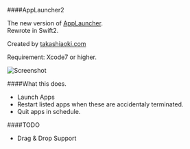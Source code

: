 ####AppLauncher2

The new version of [AppLauncher](https://github.com/chutaicho/AppLauncher).   
Rewrote in Swift2.
  
Created by [takashiaoki.com](http://takashiaoki.com)  

Requirement: Xcode7 or higher.

![Screenshot](/../master/screenshot.png?raw=true "")

####What this does.

- Launch Apps
- Restart listed apps when these are accidentaly terminated.
- Quit apps in schedule.

####TODO

- Drag & Drop Support
